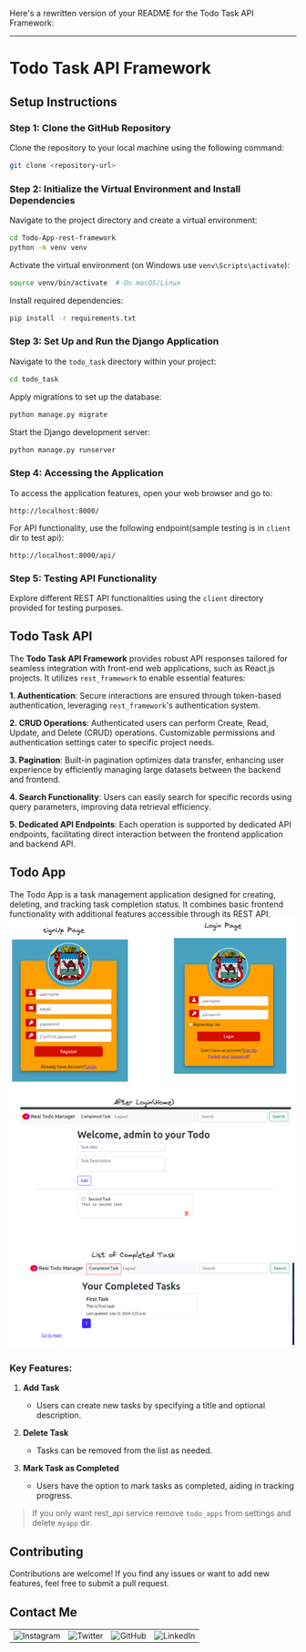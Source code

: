Here's a rewritten version of your README for the Todo Task API Framework:

---

# Todo Task API Framework

## Setup Instructions

### Step 1: Clone the GitHub Repository

Clone the repository to your local machine using the following command:
```bash
git clone <repository-url>
```

### Step 2: Initialize the Virtual Environment and Install Dependencies

Navigate to the project directory and create a virtual environment:
```bash
cd Todo-App-rest-framework
python -m venv venv
```

Activate the virtual environment (on Windows use `venv\Scripts\activate`):
```bash
source venv/bin/activate  # On macOS/Linux
```

Install required dependencies:
```bash
pip install -r requirements.txt
```

### Step 3: Set Up and Run the Django Application

Navigate to the `todo_task` directory within your project:
```bash
cd todo_task
```

Apply migrations to set up the database:
```bash
python manage.py migrate
```

Start the Django development server:
```bash
python manage.py runserver
```

### Step 4: Accessing the Application

To access the application features, open your web browser and go to:
```
http://localhost:8000/
```

For API functionality, use the following endpoint(sample testing is in `client` dir to test api):
```
http://localhost:8000/api/
```

### Step 5: Testing API Functionality

Explore different REST API functionalities using the `client` directory provided for testing purposes.
## Todo Task API 

The **Todo Task API Framework** provides robust API responses tailored for seamless integration with front-end web applications, such as React.js projects. It utilizes `rest_framework` to enable essential features:

**1. Authentication**: Secure interactions are ensured through token-based authentication, leveraging `rest_framework`'s authentication system.

**2. CRUD Operations**: Authenticated users can perform Create, Read, Update, and Delete (CRUD) operations. Customizable permissions and authentication settings cater to specific project needs.

**3. Pagination**: Built-in pagination optimizes data transfer, enhancing user experience by efficiently managing large datasets between the backend and frontend.

**4. Search Functionality**: Users can easily search for specific records using query parameters, improving data retrieval efficiency.

**5. Dedicated API Endpoints**: Each operation is supported by dedicated API endpoints, facilitating direct interaction between the frontend application and backend API.


## Todo App

The Todo App is a task management application designed for creating, deleting, and tracking task completion status. It combines basic frontend functionality with additional features accessible through its REST API.
![Figure of webpage](todo_task/myapp/static/images/demo-web.png)

### Key Features:

1. **Add Task**
   - Users can create new tasks by specifying a title and optional description.

2. **Delete Task**
   - Tasks can be removed from the list as needed.

3. **Mark Task as Completed**
   - Users have the option to mark tasks as completed, aiding in tracking progress.

> If you only want rest_api service remove `todo_apps` from settings and delete `myapp` dir.

## Contributing

Contributions are welcome! If you find any issues or want to add new features, feel free to submit a pull request.

## Contact Me

<table>
  <tr>
    <td><img src="https://github.com/realsanjeev/protfolio/blob/main/src/assets/images/instagram.png" alt="Instagram" width="50" height="50"></td>
    <td><img src="https://github.com/realsanjeev/protfolio/blob/main/src/assets/images/twitter.png" alt="Twitter" width="50" height="50"></td>
    <td><img src="https://github.com/realsanjeev/protfolio/blob/main/src/assets/images/github.png" alt="GitHub" width="50" height="50"></td>
    <td><img src="https://github.com/realsanjeev/protfolio/blob/main/src/assets/images/linkedin-logo.png" alt="LinkedIn" width="50" height="50"></td>
  </tr>
</table>
